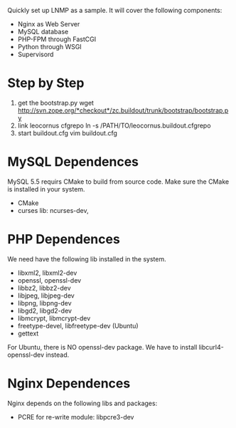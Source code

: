 
Quickly set up LNMP as a sample.
It will cover the following components:

* Nginx as Web Server
* MySQL database
* PHP-FPM through FastCGI
* Python through WSGI
* Supervisord

Step by Step
============

1. get the bootstrap.py
   wget http://svn.zope.org/*checkout*/zc.buildout/trunk/bootstrap/bootstrap.py
2. link leocornus cfgrepo
   ln -s /PATH/TO/leocornus.buildout.cfgrepo
3. start buildout.cfg
   vim buildout.cfg

MySQL Dependences
=================

MySQL 5.5 requirs CMake to build from source code.
Make sure the CMake is installed in your system.

* CMake
* curses lib: ncurses-dev,
  
PHP Dependences
===============

We need have the following lib installed in the system.

* libxml2, libxml2-dev
* openssl, openssl-dev
* libbz2, libbz2-dev
* libjpeg, libjpeg-dev
* libpng, libpng-dev
* libgd2, libgd2-dev
* libmcrypt, libmcrypt-dev
* freetype-devel, libfreetype-dev (Ubuntu)
* gettext

For Ubuntu, there is NO openssl-dev package.
We have to install libcurl4-openssl-dev instead.

Nginx Dependences
=================

Nginx depends on the following libs and packages:

* PCRE for re-write module: libpcre3-dev
